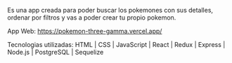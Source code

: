 Es una app creada para poder buscar los pokemones con sus detalles, ordenar por filtros y vas a poder crear tu propio pokemon.
 
App Web: https://pokemon-three-gamma.vercel.app/

Tecnologias utilizadas: HTML | CSS | JavaScript | React | Redux | Express | Node.js | PostgreSQL | Sequelize 

